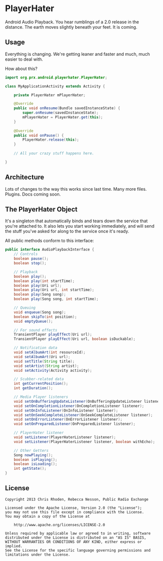 PlayerHater
===========

Android Audio Playback. You hear rumblings of a 2.0 release in the distance.
The earth moves slightly beneath your feet. It is coming.

Usage
-----

Everything is changing. We're getting leaner and faster and much, much easier to deal with.

How about this?

```java
import org.prx.android.playerhater.PlayerHater;

class MyApplicationActivity extends Activity {

	private PlayerHater mPlayerHater;

	@Override
	public void onResume(Bundle savedInstanceState) {
		super.onResume(savedInstanceState);
		mPlayerHater = PlayerHater.get(this);
	}
	
	@Override
	public void onPause() {
		PlayerHater.release(this);
	}
	
	// All your crazy stuff happens here.

}
```

Architecture
------------

Lots of changes to the way this works since last time. Many more files. Plugins. Docs coming soon.

The PlayerHater Object
----------------------

It's a singleton that automatically binds and tears down the service that you're attached to.
It also lets you start working immediately, and will send the stuff you've asked for along to the
service once it's ready.

All public methods conform to this interface:

```java
public interface AudioPlaybackInterface {
	// Controls
	boolean pause();
	boolean stop();

	// Playback
	boolean play();
	boolean play(int startTime);
	boolean play(Uri url);
	boolean play(Uri url, int startTime);
	boolean play(Song song);
	boolean play(Song song, int startTime);

	// Queuing
	void enqueue(Song song);
	boolean skipTo(int position);
	void emptyQueue();

	// For sound effects
	TransientPlayer playEffect(Uri url);
	TransientPlayer playEffect(Uri url, boolean isDuckable);

	// Notification data
	void setAlbumArt(int resourceId);
	void setAlbumArt(Uri url);
	void setTitle(String title);
	void setArtist(String artist);
	void setActivity(Activity activity);

	// Scubber-related data
	int getCurrentPosition();
	int getDuration();

	// Media Player listeners
	void setOnBufferingUpdateListener(OnBufferingUpdateListener listener);
	void setOnCompletionListener(OnCompletionListener listener);
	void setOnInfoListener(OnInfoListener listener);
	void setOnSeekCompleteListener(OnSeekCompleteListener listener);
	void setOnErrorListener(OnErrorListener listener);
	void setOnPreparedListener(OnPreparedListener listener);

	// PlayerHater listener
	void setListener(PlayerHaterListener listener);
	void setListener(PlayerHaterListener listener, boolean withEcho);

	// Other Getters
	Song nowPlaying();
	boolean isPlaying();
	boolean isLoading();
	int getState();
}
```

License
-------

    Copyright 2013 Chris Rhoden, Rebecca Nesson, Public Radio Exchange
     
    Licensed under the Apache License, Version 2.0 (the "License");
    you may not use this file except in compliance with the License.
    You may obtain a copy of the License at
    
        http://www.apache.org/licenses/LICENSE-2.0
    
    Unless required by applicable law or agreed to in writing, software
    distributed under the License is distributed on an "AS IS" BASIS,
    WITHOUT WARRANTIES OR CONDITIONS OF ANY KIND, either express or implied.
    See the License for the specific language governing permissions and
    limitations under the License.
